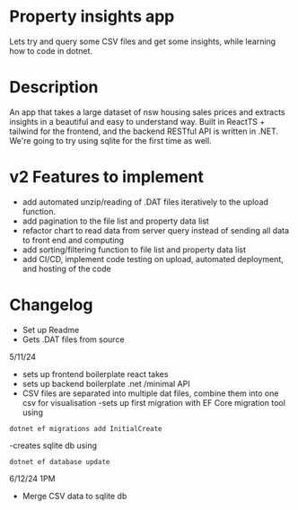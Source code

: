 # Property insights app

Lets try and query some CSV files and get some insights, while learning how to code in dotnet.

# Description
An app that takes a large dataset of nsw housing sales prices and extracts insights in a beautiful and easy to understand way.
Built in ReactTS + tailwind for the frontend, and the backend RESTful API is written in .NET. 
We're going to try using sqlite for the first time as well.

# v2 Features to implement
- add automated unzip/reading of .DAT files iteratively to the upload function.
- add pagination to the file list and property data list
- refactor chart to read data from server query instead of sending all data to front end and computing
- add sorting/filtering function to file list and property data list
- add CI/CD, implement code testing on upload, automated deployment, and hosting of the code

# Changelog
- Set up Readme
- Gets .DAT files from source

5/11/24
- sets up frontend boilerplate react takes
- sets up backend boilerplate .net /minimal API
- CSV files are separated into multiple dat files,  combine them into one csv for visualisation
-sets up first migration with EF Core migration tool using 
```
dotnet ef migrations add InitialCreate
```
-creates sqlite db using 
```
dotnet ef database update
```

6/12/24 1PM
- Merge CSV data to sqlite db